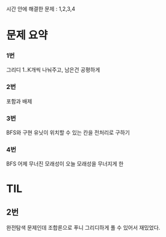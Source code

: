 시간 안에 해결한 문제 : 1,2,3,4

# 문제 요약

### 1번

그리디
1..K개씩 나눠주고, 남은건 공평하게

### 2번

포함과 배제

### 3번

BFS와 구현
유닛이 위치할 수 있는 칸을 전처리로 구하기

### 4번

BFS
어제 무너진 모래성이 오늘 모래성을 무너지게 한

# TIL

## 2번

완전탐색 문제인데 조합론으로 푸니 그리디하게 풀 수 있어서 재밌었다.
